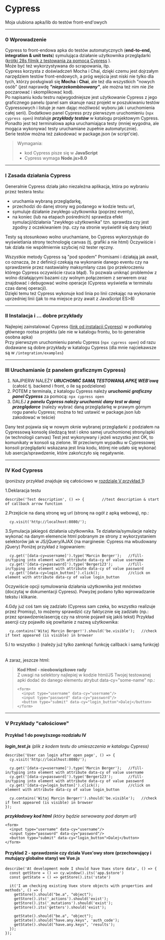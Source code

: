 # Cypress
Moja ulubiona apka/lib do testów front-end'owych
<hr/>

### 0 Wprowadzenie
Cypress to front-endowa apka do testów automatycznych (**end-to-end, integration & unit tests**) 
symulująca działanie użytkownika przeglądarki 
([krótki 28s filmik z testowania za pomocą Cypress](https://docs.cypress.io/guides/overview/why-cypress.html#Running-tests) ).<br/>
Może być też wykorzystywana do scrapowania, itp. <br/> 
Cypress korzysta z doświadczeń Mocha i Chai, dzięki czemu jest dojrzałym narzędziem testów front-endowych, 
a próg wejścia jest niski nie tylko dla tych, którzy posługiwali się **Mocha** i **Chai**, ale też dla wszystkich "nowych osób" 
(jest naprawdę ***"nieprzekombinowany"***, ale można też nim nie źle poczarować i skomplikować kod).<br/>
Po napisaniu kodu testru najwygodniejsze jest użytkowanie Cypress z jego graficznego panelu (panel sam skanuje 
nasz projekt w poszukiwaniu testów Cypressowych i listuje je nam dając możliwość wyboru jak i uruchomienia całej serii). 
Dodatkowo panel Cypress przy pierwszym uruchomieniu (`npx cypress open`) instaluje ***przykłady testów*** w katalogu projektowym Cypress. <br/>
Ponadto jest też terminalowa apka uruchamiająca testy (mniej wygodna, ale mogąca wykonywać testy uruchamiane zupełnie automatycznie).<br/>
Serie testów można też zakodować w package.json (w script'cie).

>Wymagania:
> - kod Cypress pisze się w **JavaScript** <br/>
> - Cypress wymaga **Node.js>8.0**
<hr/>

### I Zasada działania Cypress
Generalnie Cypress działa jako niezależna aplikacja, która po wybraniu przez testera testu:
 - uruchamia wybraną przeglądarkę,
 - przechodzi do danej strony wg podanego w kodzie testu url,
 - symuluje działanie zwykłego użytkownika (poprzez eventy),
 - na koniec (lub na etapach pośrednich) sprawdza efekt symulacji/działania "zwykłego użytkownika" tzn. sprawdza czy 
 jest zgodny z oczekiwaniem (np. czy na stronie wyświetlił się dany tekst)<br/>
 
Testy są stosunkowo wolno uruchamiane, bo Cypress wykorzystuje do wyświetlania strony technologię canvas (tj. grafiki a nie html)
Oczywiście i tak działa nie współmiernie szybciej niż tester ręczny.<br/>

Wszystkie metody Cypress są "pod spodem" Promisami i działają jak await, co oznacza, że z definicji czekają na wykonanie 
danego eventu czy na sprawdzenie przez nastawialny maksymlany czas (po przekroczeniu którego Cypress oczywiście rzuca błąd). 
To pozwala uniknąć problemów z wolno działającymi bazami czy wolnym połączeniem z serwerem oraz znajdować i debugować 
wolne operacje (Cypress wyświetla w terminalu czas danej operacji).<br/>
Dzięki temu też Cypress wykonuje kod linia po linii czekając na wykonanie uprzedniej linii (jak to ma miejsce przy 
await z JavaScript ES>8)
<hr/> 

### II Instalacja i ... dobre przykłady
Najlepiej zainstalować Cypress ([link od instalacji Cypress](https://docs.cypress.io/guides/getting-started/installing-cypress.html#Installing)) 
w podkatalog głównego rootsa projektu (ale nie w katalogu frontu, bo to generalnie osobna apka)<br/>
Przy pierwszym uruchomieniu panelu Cypress (`npx cypress open`) od razu dodawane są dobre przykłady w katalogu Cypress 
(dla mnie najciekawsze są w `/integration/examples`)
<hr/>

### III Uruchamianie (z panelem graficznym Cypress)
1. NAJPIERW NALEŻY ***URUCHOMIĆ SAMĄ TESTOWANĄ APKĘ WEB'ową*** (całość tj. backend i front, o ile są podzielone)
2. POTEM z terminala, z katalogu Cypress należy ***uruchomić graficzny panel Cypress*** za pomocą: `npx cypress open` 
3. DALEJ ***z panelu Cypress należy uruchomić dany test w danej przeglądarce*** (należy wybrać daną przeglądarkę w 
prawym górnym rogu panelu Cypress; można to też ustawić w package.json lub zakodować w teście)

Dany test pojawia się w nowym oknie wybranej przeglądarki z podziałem na Cypressową konsolę śledzącą test i okno 
samej uruchomionej strony/apki (w technologii canvas)
Test jest wykonywany i jeżeli wszystko jest OK, to komunikaty w konsoli są zielone. 
W przeciwnym wypadku w Cypressowej konsoli przeglądarki wskazana jest linia kodu, której nie udało się wykonać 
lub asercja/sprawdzenie, które zakończyło się negatywnie.
<hr/>

### IV Kod Cypress
(poniższy przykład znajduje się całościowo w [rozdziale V przykład 1](###chapter51))

1.Deklaracja testu
```
describe('Test description', () => {        //test description & start of callback arrow function 
```

2.Przejście na daną stronę wg url (stronę na ogół z apką webową), np.:
```
  cy.visit('http://localhost:8080/');
```

3.Symulacja jakiegoś działania użytkownika. Te działania/symulacje należy wykonać na danym elemencie html pobranym 
ze strony z wykorzystaniem selektorów jak w JS/jQuery/AJAX (na marginesie: Cypress ma wbudowany jQuery) 
Poniżej przykład z logowaniem:
```
  cy.get('[data-cy=username]').type('Marcin Berger');   //fill-in/typing into element with attribute data-cy of value username
  cy.get('[data-cy=password]').type('Berger123');       //fill-in/typing into element with attribute data-cy of value password
  cy.get('[data-cy=login_button]').click();             //click on element with attribute data-cy of value login_button 
```
Oczywiście opcji symulowania działania użytkownika jest mnóstwo (doczytaj w dokumentacji Cypress). 
Powyżej podano tylko wprowadzanie tekstu i klikanie.

4.Gdy już coś tam się zadziało (Cypress sam czeka, bo wszystko realizuje przez Promisy), to możemy sprawdzić czy 
faktycznie się zadziało (np.: przez sprawdzenie/asercję czy na stronie pojawił się jakiś tekst)
Przykład asercji czy pojawiło się powitanie z nazwą użytkownika:
```
  cy.contains('Witaj Marcin Berger!').should('be.visible');   //check if text appeared (is visible) in browser
```

5.I to wszystko :) (należy już tylko zamknąć funkcję callback i samą funkcję)
<br/><br/><br/>
A zaraz, jeszcze html:
> **Kod Html - nieobowiązkowe rady** <br/>
> Z uwagi na selektory najlepiej w kodzie html/JS Twojej testowanej apki dodać do danego elementu atrybut data-cy="some-name" np.:
> ```
> <form>
>   <input type="username" data-cy="username"/>
>   <input type="password" data-cy="password"/>
>   <button type="submit" data-cy="login_button">Dalej</button>
> </form>
> ```
<hr/>

### V Przykłady "całościowe"
#### <a name="chapter51"></a>Przykład 1 do powyższego rozdziału IV
***login_test.js*** *(plik z kodem testu do umieszczenia w katalogu Cypress)*
```
describe('User can login after open page', () => {
  cy.visit('http://localhost:8080/');

  cy.get('[data-cy=username]').type('Marcin Berger');   //fill-in/typing into element with attribute data-cy of value username
  cy.get('[data-cy=password]').type('Berger123');       //fill-in/typing into element with attribute data-cy of value password
  cy.get('[data-cy=login_button]').click();             //click on element with attribute data-cy of value login_button

  cy.contains('Witaj Marcin Berger!').should('be.visible');   //check if text appeared (is visible) in browser
});
```

***przykładowy kod html*** *(który będzie serwowany pod danym url)*
```
<form>
  <input type="username" data-cy="username"/>
  <input type="password" data-cy="password"/>
  <button type="submit" data-cy="login_button">Dalej</button>
</form>
```

#### Przykład 2 - sprawdzenie czy działa Vuex'owy store (przechowujący i mutujący globalne stany) we Vue.js
```
describe('At development mode I should have Vuex store data', () => {
  const getStore = () => cy.window().its('app.$store')
  const getState = () => getStore().its('state')

  it('I am checking existing Vuex store objects with properties and methods', () => {
    getStore().should("be.a", "object");
    getStore().its('_actions').should('exist');
    getStore().its('_mutations').should('exist');
    getStore().its('getters').should('exist');

    getState().should("be.a", "object");
    getState().should("have.any.keys", 'auth_code');
    getState().should("have.any.keys", 'results');
  });
});
```
